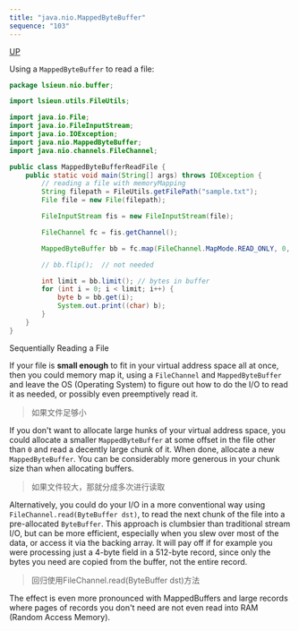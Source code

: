 ```yaml
---
title: "java.nio.MappedByteBuffer"
sequence: "103"
---
```


[UP](/java-nio.html)


Using a `MappedByteBuffer` to read a file:

```java
package lsieun.nio.buffer;

import lsieun.utils.FileUtils;

import java.io.File;
import java.io.FileInputStream;
import java.io.IOException;
import java.nio.MappedByteBuffer;
import java.nio.channels.FileChannel;

public class MappedByteBufferReadFile {
    public static void main(String[] args) throws IOException {
        // reading a file with memoryMapping
        String filepath = FileUtils.getFilePath("sample.txt");
        File file = new File(filepath);

        FileInputStream fis = new FileInputStream(file);

        FileChannel fc = fis.getChannel();

        MappedByteBuffer bb = fc.map(FileChannel.MapMode.READ_ONLY, 0, file.length());

        // bb.flip();  // not needed

        int limit = bb.limit(); // bytes in buffer
        for (int i = 0; i < limit; i++) {
            byte b = bb.get(i);
            System.out.print((char) b);
        }
    }
}
```

Sequentially Reading a File

If your file is **small enough** to fit in your virtual address space all at once,
then you could memory map it,
using a `FileChannel` and `MappedByteBuffer` and leave the OS (Operating System) to figure out
how to do the I/O to read it as needed, or possibly even preemptively read it.

> 如果文件足够小

If you don't want to allocate large hunks of your virtual address space,
you could allocate a smaller `MappedByteBuffer` at some offset in the file other than `0` and read a decently large chunk of it.
When done, allocate a new `MappedByteBuffer`.
You can be considerably more generous in your chunk size than when allocating buffers.

> 如果文件较大，那就分成多次进行读取

Alternatively, you could do your I/O in a more conventional way using `FileChannel.read(ByteBuffer dst)`,
to read the next chunk of the file into a pre-allocated `ByteBuffer`.
This approach is clumbsier than traditional stream I/O, but can be more efficient,
especially when you slew over most of the data, or access it via the backing array.
It will pay off if for example you were processing just a 4-byte field in a 512-byte record,
since only the bytes you need are copied from the buffer, not the entire record.

> 回归使用FileChannel.read(ByteBuffer dst)方法

The effect is even more pronounced with MappedBuffers and large records where pages of records you don't need are not even read into RAM (Random Access Memory).
